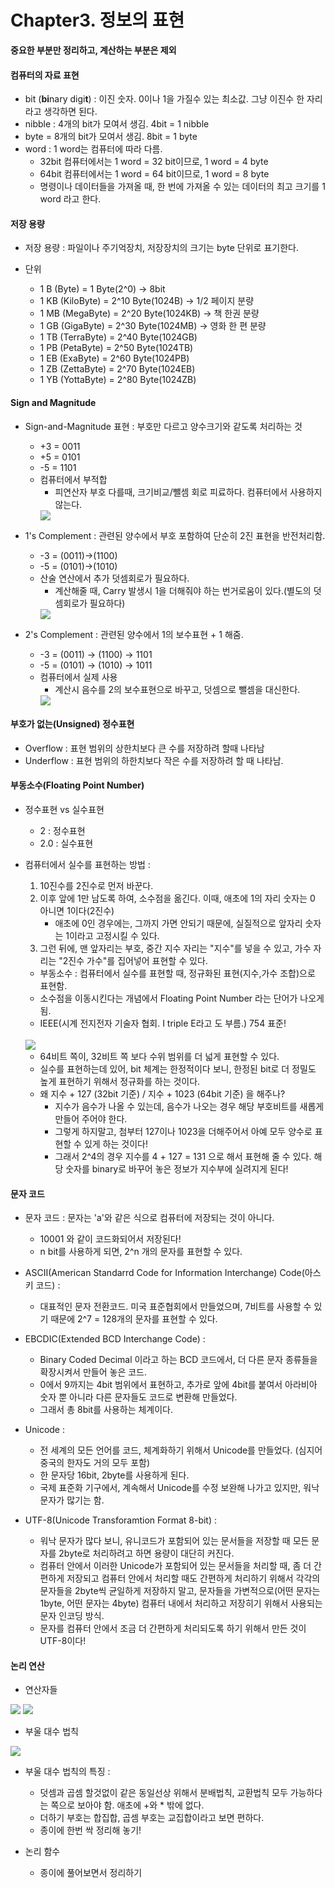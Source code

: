 # Chapter3. 정보의 표현

**중요한 부분만 정리하고, 계산하는 부분은 제외**

#### 컴퓨터의 자료 표현
+ bit (**bi**nary digi**t**) : 이진 숫자. 0이나 1을 가질수 있는 최소값. 그냥 이진수 한 자리라고 생각하면 된다.
+ nibble : 4개의 bit가 모여서 생김. 4bit = 1 nibble
+ byte = 8개의 bit가 모여서 생김. 8bit = 1 byte
+ word : 1 word는 컴퓨터에 따라 다름. 
    - 32bit 컴퓨터에서는 1 word = 32 bit이므로, 1 word = 4 byte
    - 64bit 컴퓨터에서는 1 word = 64 bit이므로, 1 word = 8 byte
    - 명령이나 데이터들을 가져올 때, 한 번에 가져올 수 있는 데이터의 최고 크기를 1 word 라고 한다.

#### 저장 용량 
+ 저장 용량 : 파일이나 주기억장치, 저장장치의 크기는 byte 단위로 표기한다.

+ 단위
  - 1 B  (Byte)      = 1 Byte(2^0)       -> 8bit
  - 1 KB (KiloByte)  = 2^10 Byte(1024B)  -> 1/2 페이지 분량
  - 1 MB (MegaByte)  = 2^20 Byte(1024KB) -> 책 한권 분량
  - 1 GB (GigaByte)  = 2^30 Byte(1024MB) -> 영화 한 편 분량
  - 1 TB (TerraByte) = 2^40 Byte(1024GB)
  - 1 PB (PetaByte)  = 2^50 Byte(1024TB)
  - 1 EB (ExaByte)   = 2^60 Byte(1024PB)
  - 1 ZB (ZettaByte) = 2^70 Byte(1024EB)
  - 1 YB (YottaByte) = 2^80 Byte(1024ZB)

#### Sign and Magnitude
+ Sign-and-Magnitude 표현 : 부호만 다르고 양수크기와 같도록 처리하는 것
  - +3 = 0011
  - +5 = 0101
  - -5 = 1101 
  - 컴퓨터에서 부적합
    - 피연산자 부호 다를때, 크기비교/뺄셈 회로 피료하다. 컴퓨터에서 사용하지 않는다.
    <img src="images/CompStart_Ch3_1.png"/>

+ 1's Complement : 관련된 양수에서 부호 포함하여 단순히 2진 표현을 반전처리함.
  - -3 = (0011)->(1100)
  - -5 = (0101)->(1010) 
  - 산술 연산에서 추가 덧셈회로가 필요하다.
    - 계산해줄 때, Carry 발생시 1을 더해줘야 하는 번거로움이 있다.(별도의 덧셈회로가 필요하다)
    <img src="images/CompStart_Ch3_2.png"/>

+ 2's Complement : 관련된 양수에서 1의 보수표현 + 1 해줌.
  - -3 = (0011) -> (1100) -> 1101
  - -5 = (0101) -> (1010) -> 1011
  - 컴퓨터에서 실제 사용
    - 계산시 음수를 2의 보수표현으로 바꾸고, 덧셈으로 뺄셈을 대신한다. 
    <img src="images/CompStart_Ch3_3.png"/>

#### 부호가 없는(Unsigned) 정수표현 
+ Overflow : 표현 범위의 상한치보다 큰 수를 저장하려 할때 나타남
+ Underflow : 표현 범위의 하한치보다 작은 수를 저장하려 할 때 나타남.

#### 부동소수(Floating Point Number)
+ 정수표현 vs 실수표현
    - 2 : 정수표현
    - 2.0 : 실수표현
+ 컴퓨터에서 실수를 표현하는 방법 : 
    1. 10진수를 2진수로 먼저 바꾼다.
    2. 이후 앞에 1만 남도록 하여, 소수점을 옮긴다. 이때, 애초에 1의 자리 숫자는 0 아니면 1이다(2진수)
        - 애초에 0인 경우에는, 그까지 가면 안되기 때문에, 실질적으로 앞자리 숫자는 1이라고 고정시킬 수 있다.
    3. 그런 뒤에, 맨 앞자리는 부호, 중간 지수 자리는 "지수"를 넣을 수 있고, 가수 자리는 "2진수 가수"를 집어넣어 표현할 수 있다.
    
    - 부동소수 : 컴퓨터에서 실수를 표현할 때, 정규화된 표현(지수,가수 조합)으로 표현함. 
    - 소수점을 이동시킨다는 개념에서 Floating Point Number 라는 단어가 나오게 됨.
    - IEEE(시계 전지전자 기술자 협회. I triple E라고 도 부름.) 754 표준!
    <br>
    <img src="images/CompStart_Ch3_4.png"/>
    
    - 64비트 쪽이, 32비트 쪽 보다 수위 범위를 더 넓게 표현할 수 있다.
    - 실수를 표현하는데 있어, bit 체계는 한정적이다 보니, 한정된 bit로 더 정밀도 높게 표현하기 위해서 정규화를 하는 것이다. 
    - 왜 지수 + 127 (32bit 기준) / 지수 + 1023 (64bit 기준) 을 해주나?
        - 지수가 음수가 나올 수 있는데, 음수가 나오는 경우 해당 부호비트를 새롭게 만들어 주어야 한다.
        - 그렇게 하지말고, 첨부터 127이나 1023을 더해주어서 아예 모두 양수로 표현할 수 있게 하는 것이다!
        - 그래서 2^4의 경우 지수를 4 + 127 = 131 으로 해서 표현해 줄 수 있다. 해당 숫자를 binary로 바꾸어 놓은 정보가 지수부에 실려지게 된다!

#### 문자 코드 
+ 문자 코드 : 문자는 'a'와 같은 식으로 컴퓨터에 저장되는 것이 아니다. 
    - 10001 와 같이 코드화되어서 저장된다!
    - n bit를 사용하게 되면, 2^n 개의 문자를 표현할 수 있다.

+ ASCII(American Standarrd Code for Information Interchange) Code(아스키 코드) : 
    - 대표적인 문자 전환코드. 미국 표준협회에서 만들었으며, 7비트를 사용할 수 있기 때문에 2^7 = 128개의 문자를 표현할 수 있다.
    
+ EBCDIC(Extended BCD Interchange Code) : 
    - Binary Coded Decimal 이라고 하는 BCD 코드에서, 더 다른 문자 종류들을 확장시켜서 만들어 놓은 코드.    
    - 0에서 9까지는 4bit 범위에서 표현하고, 추가로 앞에 4bit를 붙여서 아라비아 숫자 뿐 아니라 다른 문자들도 코드로 변환해 만들었다.
    - 그래서 총 8bit를 사용하는 체계이다. 

+ Unicode : 
    - 전 세계의 모든 언어를 코드, 체계화하기 위해서 Unicode를 만들었다. (심지어 중국의 한자도 거의 모두 포함)
    - 한 문자당 16bit, 2byte를 사용하게 된다.
    - 국제 표준화 기구에서, 계속해서 Unicode를 수정 보완해 나가고 있지만, 워낙 문자가 많기는 함.

+ UTF-8(Unicode Transforamtion Format 8-bit) : 
    - 워낙 문자가 많다 보니, 유니코드가 포함되어 있는 문서들을 저장할 때 모든 문자를 2byte로 처리하려고 하면 용량이 대단히 커진다.
    - 컴퓨터 안에서 이러한 Unicode가 포함되어 있는 문서들을 처리할 때, 좀 더 간편하게 저장되고 컴퓨터 안에서 처리할 때도 간편하게 처리하기 위해서 각각의 문자들을 2byte씩 균일하게 저장하지 말고, 문자들을 가변적으로(어떤 문자는 1byte, 어떤 문자는 4byte) 컴퓨터 내에서 처리하고 저장히기 위해서 사용되는 문자 인코딩 방식.
    - 문자를 컴퓨터 안에서 조금 더 간편하게 처리되도록 하기 위해서 만든 것이 UTF-8이다!

#### 논리 연산

+ 연산자들
<img src="images/CompStart_Ch3_5.png"/>
<img src="images/CompStart_Ch3_6.png"/>

+ 부울 대수 법칙 
<img src="images/CompStart_Ch3_7.png"/>

+ 부울 대수 법칙의 특징 :
    - 덧셈과 곱셈 할것없이 같은 동일선상 위해서 분배법칙, 교환법칙 모두 가능하다는 쪽으로 보아야 함. 애초에 +와 * 밖에 없다.
    - 더하기 부호는 합집합, 곱셈 부호는 교집합이라고 보면 편하다.
    - 종이에 한번 싹 정리해 놓기!

+ 논리 함수 
    - 종이에 풀어보면서 정리하기
